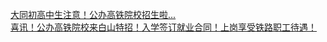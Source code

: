   
[大同初高中生注意！公办高铁院校招生啦...](http://www.dianyue.me/archives/066/broipndamroovgnt/)  
[喜讯！公办高铁院校来白山特招！入学签订就业合同！上岗享受铁路职工待遇！](http://www.dianyue.me/archives/877/63vrcty7ksvuip17/)